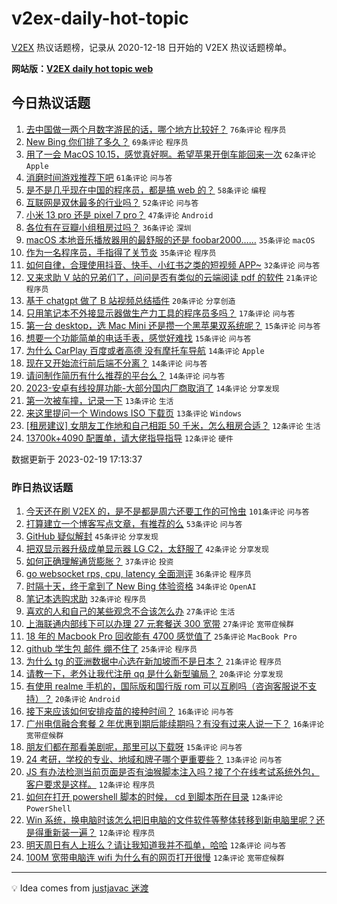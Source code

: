 # v2ex-daily-hot-topic

[V2EX](https://www.v2ex.com/) 热议话题榜，记录从 2020-12-18 日开始的 V2EX 热议话题榜单。

**网站版：[V2EX daily hot topic web](https://boojack.github.io/v2ex-daily-hot-topic-web/)**

## 今日热议话题

<!-- TODAY BEGIN -->

1. [去中国做一两个月数字游民的话，哪个地方比较好？](https://www.v2ex.com/t/917282) `76条评论` `程序员`
1. [New Bing 你们排了多久？](https://www.v2ex.com/t/917306) `69条评论` `程序员`
1. [用了一会 MacOS 10.15，感觉真好啊。希望苹果开倒车能回来一次](https://www.v2ex.com/t/917284) `62条评论` `Apple`
1. [消磨时间游戏推荐下吧](https://www.v2ex.com/t/917320) `61条评论` `问与答`
1. [是不是几乎现在中国的程序员，都是搞 web 的？](https://www.v2ex.com/t/917340) `58条评论` `编程`
1. [互联网是双休最多的行业吗？](https://www.v2ex.com/t/917294) `52条评论` `问与答`
1. [小米 13 pro 还是 pixel 7 pro？](https://www.v2ex.com/t/917289) `47条评论` `Android`
1. [各位有在豆瓣小组租房过吗？](https://www.v2ex.com/t/917290) `36条评论` `深圳`
1. [macOS 本地音乐播放器用的最舒服的还是 foobar2000……](https://www.v2ex.com/t/917339) `35条评论` `macOS`
1. [作为一名程序员，手指得了关节炎](https://www.v2ex.com/t/917387) `35条评论` `程序员`
1. [如何自律，合理使用抖音、快手、小红书之类的短视频 APP~](https://www.v2ex.com/t/917338) `32条评论` `问与答`
1. [又来求助 V 站的兄弟们了，问问是否有类似的云端阅读 pdf 的软件](https://www.v2ex.com/t/917421) `21条评论` `程序员`
1. [基于 chatgpt 做了 B 站视频总结插件](https://www.v2ex.com/t/917409) `20条评论` `分享创造`
1. [只用笔记本不外接显示器做生产力工具的程序员多吗？](https://www.v2ex.com/t/917436) `17条评论` `问与答`
1. [第一台 desktop，选 Mac Mini 还是攒一个黑苹果双系统呢？](https://www.v2ex.com/t/917374) `15条评论` `问与答`
1. [想要一个功能简单的电话手表，感觉好难找](https://www.v2ex.com/t/917281) `15条评论` `问与答`
1. [为什么 CarPlay 百度或者高德 没有摩托车导航](https://www.v2ex.com/t/917453) `14条评论` `Apple`
1. [现在又开始流行前后端不分离？](https://www.v2ex.com/t/917381) `14条评论` `问与答`
1. [请问制作简历有什么推荐的平台么？](https://www.v2ex.com/t/917346) `14条评论` `问与答`
1. [2023-安卓有线投屏功能-大部分国内厂商取消了](https://www.v2ex.com/t/917313) `14条评论` `分享发现`
1. [第一次被车撞，记录一下](https://www.v2ex.com/t/917437) `13条评论` `生活`
1. [来这里提问一个 Windows ISO 下载页](https://www.v2ex.com/t/917321) `13条评论` `Windows`
1. [[租房建议] 女朋友工作地和自己相距 50 千米，怎么租房合适？](https://www.v2ex.com/t/917403) `12条评论` `生活`
1. [13700k+4090 配置单，请大佬指导指导](https://www.v2ex.com/t/917382) `12条评论` `硬件`

数据更新于 2023-02-19 17:13:37

<!-- TODAY END -->

### 昨日热议话题

<!-- YESTERDAY BEGIN -->

1. [今天还在刷 V2EX 的，是不是都是周六还要工作的可怜虫](https://www.v2ex.com/t/917154) `101条评论` `问与答`
1. [打算建立一个博客写点文章，有推荐的么](https://www.v2ex.com/t/917124) `53条评论` `问与答`
1. [GitHub 疑似解封](https://www.v2ex.com/t/917108) `45条评论` `分享发现`
1. [把双显示器升级成单显示器 LG C2，太舒服了](https://www.v2ex.com/t/917110) `42条评论` `分享发现`
1. [如何正确理解通货膨胀？](https://www.v2ex.com/t/917150) `37条评论` `投资`
1. [go websocket rps, cpu, latency 全面测评](https://www.v2ex.com/t/917122) `36条评论` `程序员`
1. [时隔十天，终于拿到了 New Bing 体验资格](https://www.v2ex.com/t/917107) `34条评论` `OpenAI`
1. [笔记本选购求助](https://www.v2ex.com/t/917128) `32条评论` `程序员`
1. [喜欢的人和自己的某些观念不合该怎么办](https://www.v2ex.com/t/917265) `27条评论` `生活`
1. [上海联通内部线下可以办理 27 元套餐送 300 宽带](https://www.v2ex.com/t/917184) `27条评论` `宽带症候群`
1. [18 年的 Macbook Pro 回收能有 4700 感觉值了](https://www.v2ex.com/t/917116) `25条评论` `MacBook Pro`
1. [github 学生包 邮件 绷不住了](https://www.v2ex.com/t/917119) `25条评论` `程序员`
1. [为什么 tg 的亚洲数据中心选在新加坡而不是日本？](https://www.v2ex.com/t/917245) `21条评论` `程序员`
1. [请教一下，老外让我代注册 qq 是什么新型骗局？](https://www.v2ex.com/t/917222) `20条评论` `分享发现`
1. [有使用 realme 手机的，国际版和国行版 rom 可以互刷吗（咨询客服说不支持）？](https://www.v2ex.com/t/917159) `20条评论` `Android`
1. [接下来应该如何安排疫苗的接种时间？](https://www.v2ex.com/t/917178) `16条评论` `问与答`
1. [广州电信融合套餐 2 年优惠到期后能续期吗？有没有过来人说一下？](https://www.v2ex.com/t/917118) `16条评论` `宽带症候群`
1. [朋友们都在那看美剧呢，那里可以下载呀](https://www.v2ex.com/t/917155) `15条评论` `问与答`
1. [24 考研，学校的专业、地域和牌子哪个更重要些？](https://www.v2ex.com/t/917164) `13条评论` `问与答`
1. [JS 有办法检测当前页面是否有油猴脚本注入吗？接了个在线考试系统外包，客户要求是这样。](https://www.v2ex.com/t/917250) `12条评论` `程序员`
1. [如何在打开 powershell 脚本的时候， cd 到脚本所在目录](https://www.v2ex.com/t/917240) `12条评论` `PowerShell`
1. [Win 系统，换电脑时该怎么把旧电脑的文件软件等整体转移到新电脑里呢？还是得重新装一遍？](https://www.v2ex.com/t/917225) `12条评论` `程序员`
1. [明天周日有人上班么？请让我知道我并不孤单，哈哈](https://www.v2ex.com/t/917213) `12条评论` `问与答`
1. [100M 宽带电脑连 wifi 为什么有的网页打开很慢](https://www.v2ex.com/t/917115) `12条评论` `宽带症候群`

<!-- YESTERDAY END -->

---

💡 Idea comes from [justjavac 迷渡](https://github.com/justjavac/)
